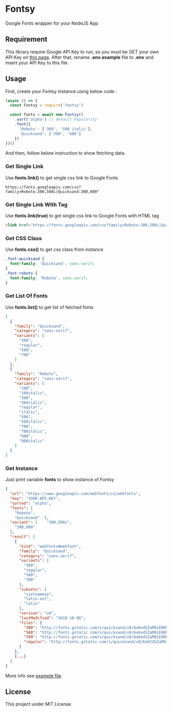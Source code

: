 # Fontsy

Google Fonts wrapper for your NodeJS App

## Requirement

This library require Google API Key to run, so you must be GET your own API Key on [this page](https://developers.google.com/fonts/docs/developer_api). After that, rename **.env.example** file to **.env** and insert your API Key to this file.

## Usage

First, create your Fontsy instance using below code :

```js
(async () => {
  const Fontsy = require('fontsy')

  const fonts = await new Fontsy()
    .sort('alpha') // default Popularity
    .font({
      'Roboto': ['300', '500 italic'],
      'Quicksand': ['300', '600']
    })
})()
```

And then, follow below instruction to show fetching data.

### Get Single Link

Use **fonts.link()** to get single css link to Google Fonts

```
https://fonts.googleapis.com/css?family=Roboto:300,500i|Quicksand:300,600"
```

### Get Single Link With Tag

Use **fonts.link(true)** to get single css link to Google Fonts with HTML tag

```html
<link href="https://fonts.googleapis.com/css?family=Roboto:300,500i|Quicksand:300,600"rel="stylesheet">
```

### Get CSS Class

Use **fonts.css()** to get css class from instance

```css
.font-quicksand {
  font-family: 'Quicksand', sans-serif;
}
.font-roboto {
  font-family: 'Roboto', sans-serif;
}
```

### Get List Of Fonts

Use **fonts.list()** to get list of fetched fonts

```json
[
  {
    "family": "Quicksand",
    "category": "sans-serif",
    "variants": [
      "300",
      "regular",
      "500",
      "700"
    ]
  },
  {
    "family": "Roboto",
    "category": "sans-serif",
    "variants": [
      "100",
      "100italic",
      "300",
      "300italic",
      "regular",
      "italic",
      "500",
      "500italic",
      "700",
      "700italic",
      "900",
      "900italic"
    ]
  }
]
```

### Get Instance

Just print variable **fonts** to show instance of Fontsy

```json
{
  "url": "https://www.googleapis.com/webfonts/v1/webfonts",
  "key": "YOUR-API-KEY",
  "sorted": "alpha",
  "fonts": [
    "Roboto",
    "Quicksand"  ],
  "variant": [    "300,500i",
    "300,600"
  ],
  "result": [
    {
      "kind": "webfonts#webfont",
      "family": "Quicksand",
      "category": "sans-serif",
      "variants": [
        "300",
        "regular",
        "500",
        "700"
      ],
      "subsets": [
        "vietnamese",
        "latin-ext",
        "latin"
      ],
      "version": "v8",
      "lastModified": "2018-10-08",
      "files": {
        "300": "http://fonts.gstatic.com/s/quicksand/v8/6xKodSZaM9iE8KbpRA_pgHYoSA.ttf",
        "500": "http://fonts.gstatic.com/s/quicksand/v8/6xKodSZaM9iE8KbpRA_p2HcoSA.ttf",
        "700": "http://fonts.gstatic.com/s/quicksand/v8/6xKodSZaM9iE8KbpRA_pkHEoSA.ttf",
        "regular": "http://fonts.gstatic.com/s/quicksand/v8/6xKtdSZaM9iE8KbpRA_RLA.ttf"
      }
    },
    {...}
  ]
}
```

More info see [example file](example.js)

## License

This project under MIT License